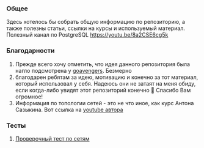 ### Общее
Здесь хотелось бы собрать общую информацию по репозиторию, а также полезны статьи, ссылки на курсы и используемый материал.
Полезный канал по PostgreSQL https://youtu.be/8a2CSE6cg5k

### Благодарности
1. Прежде всего хочу отметить, что идея данного репозитория была нагло подсмотрена у [goavengers](https://github.com/goavengers/go-interview). Безмерно 
2. благодарен ребятам за идею, мотивацию и конечно за тот материал, который использовал у себя. 
Надеюсь они не затаят на меня обиду, если когда-либо увидят этот репозиторий конечно 💯 Спасибо Вам огромное!
3. Информация по топологии сетей - это не что иное, как курс Антона Сазыкина. Вот ссылка на [youtube автора](https://www.youtube.com/@AndreySozykin/)

### Тесты
1. [Проверочный тест по сетям](https://xn-----xlcfvffioc4g.xn--p1ai/tests/network-technology-basics-quiz)